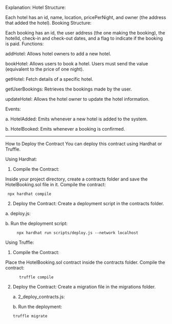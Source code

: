 Explanation:
Hotel Structure:

Each hotel has an id, name, location, pricePerNight, and owner (the address that added the hotel).
Booking Structure:

Each booking has an id, the user address (the one making the booking), the hotelId, check-in and check-out dates, and a flag to indicate if the booking is paid.
Functions:

addHotel: Allows hotel owners to add a new hotel.

bookHotel: Allows users to book a hotel. Users must send the value (equivalent to the price of one night).

getHotel: Fetch details of a specific hotel.

getUserBookings: Retrieves the bookings made by the user.

updateHotel: Allows the hotel owner to update the hotel information.


Events:

a. HotelAdded: Emits whenever a new hotel is added to the system.

 b. HotelBooked: Emits whenever a booking is confirmed.

----------------------------------------------------------------------------------------------------

How to Deploy the Contract
You can deploy this contract using Hardhat or Truffle.

Using Hardhat:
1. Compile the Contract:

Inside your project directory, create a contracts folder and save the HotelBooking.sol file in it.
Compile the contract:

     npx hardhat compile

2. Deploy the Contract: Create a deployment script in the contracts folder.
   
a. deploy.js:

b. Run the deployment script:

         npx hardhat run scripts/deploy.js --network localhost


Using Truffle:
1. Compile the Contract:

Place the HotelBooking.sol contract inside the contracts folder.
Compile the contract:

          truffle compile

2. Deploy the Contract: Create a migration file in the migrations folder.

     a. 2_deploy_contracts.js:
   
     b. Run the deployment:

       truffle migrate